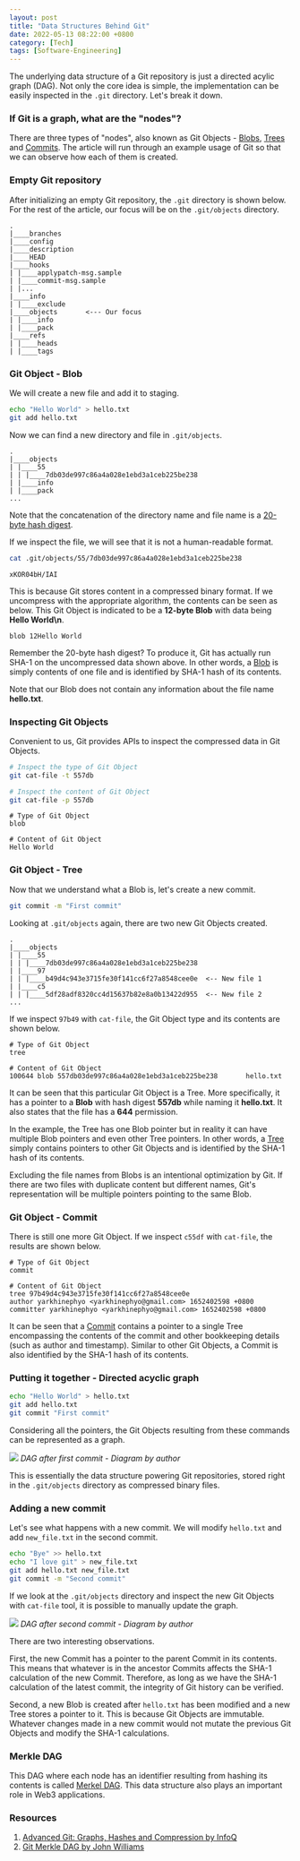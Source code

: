 ```yaml
---
layout: post
title: "Data Structures Behind Git"
date: 2022-05-13 08:22:00 +0800
category: [Tech]
tags: [Software-Engineering]
---
```


The underlying data structure of a Git repository is just a directed acylic graph (DAG). Not only the core idea is simple, the implementation can be easily inspected in the `.git` directory. Let's break it down.

### If Git is a graph, what are the "nodes"?

There are three types of "nodes", also known as Git Objects - <ins>Blobs</ins>, <ins>Trees</ins> and <ins>Commits</ins>. The article will run through an example usage of Git so that we can observe how each of them is created.

### Empty Git repository

After initializing an empty Git repository, the `.git` directory is shown below. For the rest of the article, our focus will be on the `.git/objects` directory.

``` 
.
|____branches
|____config
|____description
|____HEAD
|____hooks
| |____applypatch-msg.sample
| |____commit-msg.sample
| |...
|____info
| |____exclude
|____objects       <--- Our focus
| |____info
| |____pack
|____refs
| |____heads
| |____tags
```

### Git Object - Blob

We will create a new file and add it to staging.

```bash
echo "Hello World" > hello.txt
git add hello.txt
```

Now we can find a new directory and file in `.git/objects`.

``` 
.
|____objects
| |____55
| | |____7db03de997c86a4a028e1ebd3a1ceb225be238
| |____info
| |____pack
...
```

Note that the concatenation of the directory name and file name is a <ins>20-byte hash digest</ins>.

If we inspect the file, we will see that it is not a human-readable format.

```bash
cat .git/objects/55/7db03de997c86a4a028e1ebd3a1ceb225be238
```

```
xKOR04bH/IAI
```

This is because Git stores content in a compressed binary format. If we uncompress with the appropriate algorithm, the contents can be seen as below. This Git Object is indicated to be a **12-byte Blob** with data being **Hello World\\n**.

``` 
blob 12Hello World
```

Remember the 20-byte hash digest? To produce it, Git has actually run SHA-1 on the uncompressed data shown above. In other words, a <ins>Blob</ins> is simply contents of one file and is identified by SHA-1 hash of its contents.

Note that our Blob does not contain any information about the file name **hello.txt**.

### Inspecting Git Objects

Convenient to us, Git provides APIs to inspect the compressed data in Git Objects.

```bash
# Inspect the type of Git Object
git cat-file -t 557db

# Inspect the content of Git Object
git cat-file -p 557db
```

```
# Type of Git Object
blob

# Content of Git Object
Hello World
```

### Git Object - Tree

Now that we understand what a Blob is, let's create a new commit.

```bash
git commit -m "First commit"
```

Looking at `.git/objects` again, there are two new Git Objects created.

``` 
.
|____objects
| |____55
| | |____7db03de997c86a4a028e1ebd3a1ceb225be238
| |____97
| | |____b49d4c943e3715fe30f141cc6f27a8548cee0e  <-- New file 1
| |____c5
| | |____5df28adf8320cc4d15637b82e8a0b13422d955  <-- New file 2
...
```

If we inspect `97b49` with `cat-file`, the Git Object type and its contents are shown below.

``` 
# Type of Git Object
tree

# Content of Git Object
100644 blob 557db03de997c86a4a028e1ebd3a1ceb225be238       hello.txt
```

It can be seen that this particular Git Object is a Tree. More specifically, it has a pointer to a **Blob** with hash digest **557db** while naming it **hello.txt**. It also states that the file has a **644** permission.

In the example, the Tree has one Blob pointer but in reality it can have multiple Blob pointers and even other Tree pointers. In other words, a <ins>Tree</ins> simply contains pointers to other Git Objects and is identified by the SHA-1 hash of its contents.

Excluding the file names from Blobs is an intentional optimization by Git. If there are two files with duplicate content but different names, Git's representation will be multiple pointers pointing to the same Blob.

### Git Object - Commit

There is still one more Git Object. If we inspect `c55df` with `cat-file`, the results are shown below.

``` 
# Type of Git Object
commit

# Content of Git Object
tree 97b49d4c943e3715fe30f141cc6f27a8548cee0e
author yarkhinephyo <yarkhinephyo@gmail.com> 1652402598 +0800
committer yarkhinephyo <yarkhinephyo@gmail.com> 1652402598 +0800
```

It can be seen that a <ins>Commit</ins> contains a pointer to a single Tree encompassing the contents of the commit and other bookkeeping details (such as author and timestamp). Similar to other Git Objects, a Commit is also identified by the SHA-1 hash of its contents.

### Putting it together - Directed acyclic graph

```bash
echo "Hello World" > hello.txt
git add hello.txt
git commit "First commit"
```

Considering all the pointers, the Git Objects resulting from these commands can be represented as a graph.

![](/assets/img/2022-05-13-1.jpg)
_DAG after first commit - Diagram by author_

This is essentially the data structure powering Git repositories, stored right in the `.git/objects` directory as compressed binary files.

### Adding a new commit

Let's see what happens with a new commit. We will modify `hello.txt` and add `new_file.txt` in the second commit.

```bash
echo "Bye" >> hello.txt
echo "I love git" > new_file.txt
git add hello.txt new_file.txt
git commit -m "Second commit"
```

If we look at the `.git/objects` directory and inspect the new Git Objects with `cat-file` tool, it is possible to manually update the graph.

![](/assets/img/2022-05-13-2.jpg)
_DAG after second commit - Diagram by author_

There are two interesting observations.

First, the new Commit has a pointer to the parent Commit in its contents. This means that whatever is in the ancestor Commits affects the SHA-1 calculation of the new Commit. Therefore, as long as we have the SHA-1 calculation of the latest commit, the integrity of Git history can be verified.

Second, a new Blob is created after `hello.txt` has been modified and a new Tree stores a pointer to it. This is because Git Objects are immutable. Whatever changes made in a new commit would not mutate the previous Git Objects and modify the SHA-1 calculations.

### Merkle DAG

This DAG where each node has an identifier resulting from hashing its contents is called [Merkel DAG](https://docs.ipfs.io/concepts/merkle-dag/). This data structure also plays an important role in Web3 applications.

### Resources

1. [Advanced Git: Graphs, Hashes and Compression by InfoQ](https://youtu.be/ig5E8CcdM9g)
2. [Git Merkle DAG by John Williams](https://www.youtube.com/watch?v=ronoCeMzfJ4)
